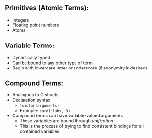 
## Primitives (Atomic Terms):
- Integers
- Floating point numbers
- Atoms

## Variable Terms:
- Dynamically typed
- Can be bound to any other type of term
- Begin with lowercase letter or underscore (if anonymity is desired)

## Compound Terms:
- Analogous to C structs
- Declaration syntax:
	- `functor(arguments)`
	- Example: `card(clubs, 3)`
- Compound terms can have variable-valued arguments
	- These variables are bound through *unification*
	- This is the process of trying to find consistent bindings for all contained variables.
